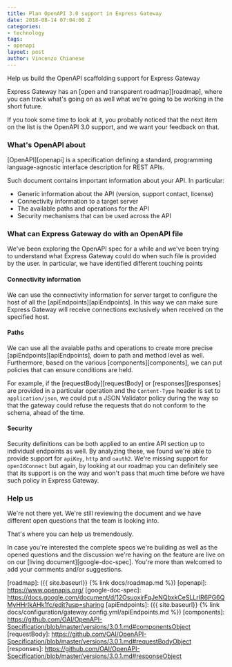 ```yaml
---
title: Plan OpenAPI 3.0 support in Express Gateway
date: 2018-08-14 07:04:00 Z
categories:
- technology
tags:
- openapi
layout: post
author: Vincenzo Chianese
---
```


Help us build the OpenAPI scaffolding support for Express Gateway

<!--excerpt-->

Express Gateway has an [open and transparent roadmap][roadmap], where you can track what's going on as well what we're
going to be working in the short future.

If you took some time to look at it, you probably noticed that the next item on the list is the OpenAPI 3.0 support, and
we want your feedback on that.

### What's OpenAPI about

[OpenAPI][openapi] is a specification defining a standard, programming language-agnostic interface description for REST APIs.

Such document contains important information about your API. In particular:

- Generic information about the API (version, support contact, license)
- Connectivity information to a target server
- The available paths and operations for the API
- Security mechanisms that can be used across the API

### What can Express Gateway do with an OpenAPI file

We've been exploring the OpenAPI spec for a while and we've been trying to understand what Express Gateway could do
when such file is provided by the user. In particular, we have identified different touching points

#### Connectivity information

We can use the connectivity information for server target to configure the host of all the [apiEndpoints][apiEndpoints]. In this way we can make sure Express Gateway will receive connections exclusively when received on the specified host.

#### Paths

We can use all the avaiable paths and operations to create more precise [apiEndpoints][apiEndpoints], down to path and method
level as well. Furthermore, based on the various [components][components], we can put policies that can ensure conditions
are held.

For example, if the [requestBody][requestBody] or [responses][responses] are provided in a particular operation and the
`Content-Type` header is set to `application/json`, we could put a JSON Validator policy during the way so that the gateway
could refuse the requests that do not conform to the schema, ahead of the time.

#### Security

Security definitions can be both applied to an entire API section up to individual endpoints as well. By analyzing these,
we found we're able to provide support for `apiKey`, `http` and `oauth2`. We're missing support for `openIdConnect` but again,
by looking at our roadmap you can definitely see that its support is on the way and won't pass that much time before we have
such policy in Express Gateway.

### Help us

We're not there yet. We're still reviewing the document and we have different open questions that the team is looking into.

That's where you can help us tremendously.

In case you're interested the complete specs we're building as well as the opened questions and the discussion we're
having on the feature are live on on our [living document][google-doc-spec]. You're more than welcomed to add your
comments and/or suggestions.

[roadmap]: ({{ site.baseurl}} {% link docs/roadmap.md %})
[openapi]: https://www.openapis.org/
[google-doc-spec]: https://docs.google.com/document/d/12OsuoxjrFqJeNQbxkCeSLLrIR6PG6QMyHHrIkAHk1fc/edit?usp=sharing
[apiEndpoints]: ({{ site.baseurl}} {% link docs/configuration/gateway.config.yml/apiEndpoints.md %})
[components]: https://github.com/OAI/OpenAPI-Specification/blob/master/versions/3.0.1.md#componentsObject
[requestBody]: https://github.com/OAI/OpenAPI-Specification/blob/master/versions/3.0.1.md#requestBodyObject
[responses]: https://github.com/OAI/OpenAPI-Specification/blob/master/versions/3.0.1.md#responseObject
